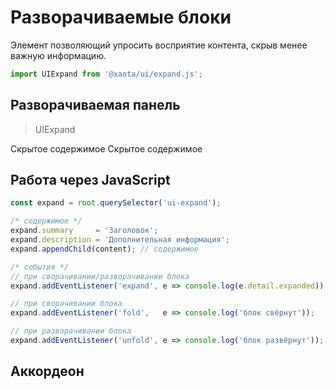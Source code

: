 # Разворачиваемые блоки
Элемент позволяющий упросить восприятие контента, скрыв менее важную информацию.

```javascript
import UIExpand from '@xaota/ui/expand.js';
```

## Разворачиваемая панель
> UIExpand

<ui-html>
  <ui-expand summary="Название разворачиваемой панели, содержимое внутри">
    Скрытое содержимое
  </ui-expand>
  <ui-expand summary="Разворачиваемая панель" description="Дополнительная информация">
    Скрытое содержимое
  </ui-expand>
</ui-html>

## Работа через JavaScript
```javascript
const expand = root.querySelector('ui-expand');

/* содержимое */
expand.summary     = 'Заголовок';
expand.description = 'Дополнительная информация';
expand.appendChild(content); // содержимое

/* события */
// при сворачивании/разворачивании блока
expand.addEventListener('expand', e => console.log(e.detail.expanded));

// при сворачивании блока
expand.addEventListener('fold',   e => console.log('блок свёрнут'));

// при разворачивании блока
expand.addEventListener('unfold', e => console.log('блок развёрнут'));
```

## Аккордеон
